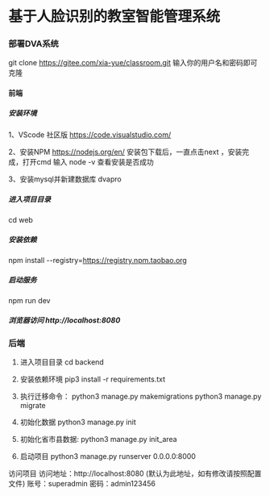 # 基于人脸识别的教室智能管理系统

### 部署DVA系统
git clone https://gitee.com/xia-yue/classroom.git
输入你的用户名和密码即可克隆

#### 前端

##### 安装环境
1、VScode 社区版
https://code.visualstudio.com/

2、安装NPM
https://nodejs.org/en/
安装包下载后，一直点击next ，安装完成，打开cmd 输入 node -v 查看安装是否成功

3、安装mysql并新建数据库
dvapro 

##### 进入项目目录
cd web

##### 安装依赖
npm install --registry=https://registry.npm.taobao.org

##### 启动服务
npm run dev

##### 浏览器访问 http://localhost:8080

### 后端
1. 进入项目目录 cd backend

4. 安装依赖环境
	pip3 install -r requirements.txt
5. 执行迁移命令：
	python3 manage.py makemigrations
	python3 manage.py migrate
6. 初始化数据
	python3 manage.py init
7. 初始化省市县数据:
	python3 manage.py init_area
8. 启动项目
	python3 manage.py runserver 0.0.0.0:8000

访问项目
访问地址：http://localhost:8080 (默认为此地址，如有修改请按照配置文件)
账号：superadmin 密码：admin123456